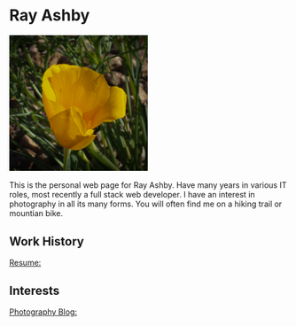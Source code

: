 # Ray Ashby

<img src="assets/Poppy.jpg" width="250"/>

This is the personal web page for Ray Ashby.   Have many years in various IT roles, most recently a full stack web developer.
I have an interest in photography in all its many forms.    You will often find me on a hiking trail or mountian bike.

## Work History
[Resume: ](assets/RayAshbyITResume.pdf)

## Interests
[Photography Blog: ](https://rayashby.net/photography/)

[## Portfolio]: #
